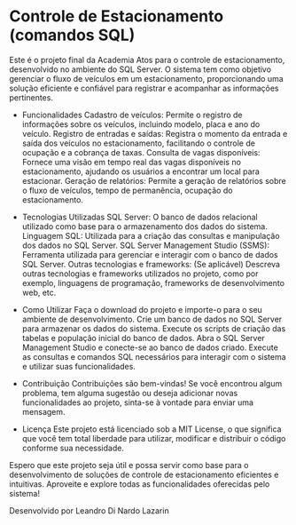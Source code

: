# Controle de Estacionamento (comandos SQL)
Este é o projeto final da Academia Atos para o controle de estacionamento, desenvolvido no ambiente do SQL Server. O sistema tem como objetivo gerenciar o fluxo de veículos em um estacionamento, proporcionando uma solução eficiente e confiável para registrar e acompanhar as informações pertinentes.

* Funcionalidades
Cadastro de veículos: Permite o registro de informações sobre os veículos, incluindo modelo, placa e ano do veículo.
Registro de entradas e saídas: Registra o momento da entrada e saída dos veículos no estacionamento, facilitando o controle de ocupação e a cobrança de taxas.
Consulta de vagas disponíveis: Fornece uma visão em tempo real das vagas disponíveis no estacionamento, ajudando os usuários a encontrar um local para estacionar.
Geração de relatórios: Permite a geração de relatórios sobre o fluxo de veículos, tempo de permanência, ocupação do estacionamento.

* Tecnologias Utilizadas
SQL Server: O banco de dados relacional utilizado como base para o armazenamento dos dados do sistema.
Linguagem SQL: Utilizada para a criação das consultas e manipulação dos dados no SQL Server.
SQL Server Management Studio (SSMS): Ferramenta utilizada para gerenciar e interagir com o banco de dados SQL Server.
Outras tecnologias e frameworks: (Se aplicável) Descreva outras tecnologias e frameworks utilizados no projeto, como por exemplo, linguagens de programação, frameworks de desenvolvimento web, etc.

* Como Utilizar
Faça o download do projeto e importe-o para o seu ambiente de desenvolvimento.
Crie um banco de dados no SQL Server para armazenar os dados do sistema.
Execute os scripts de criação das tabelas e população inicial do banco de dados.
Abra o SQL Server Management Studio e conecte-se ao banco de dados criado.
Execute as consultas e comandos SQL necessários para interagir com o sistema e utilizar suas funcionalidades.

* Contribuição
Contribuições são bem-vindas! Se você encontrou algum problema, tem alguma sugestão ou deseja adicionar novas funcionalidades ao projeto, sinta-se à vontade para enviar uma mensagem.

* Licença
Este projeto está licenciado sob a MIT License, o que significa que você tem total liberdade para utilizar, modificar e distribuir o código conforme sua necessidade.

Espero que este projeto seja útil e possa servir como base para o desenvolvimento de soluções de controle de estacionamento eficientes e intuitivas. Aproveite e explore todas as funcionalidades oferecidas pelo sistema!

Desenvolvido por Leandro Di Nardo Lazarin
